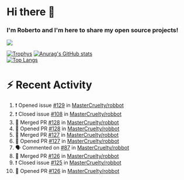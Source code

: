 # Hi there 👋
### I'm Roberto and I'm here to share my open source projects!

<img src="https://komarev.com/ghpvc/?username=mastercruelty&label=Profile views&color=0e75b6"><br>

[![Trophys](https://github-profile-trophy.vercel.app/?username=mastercruelty)](https://github.com/ryo-ma/github-profile-trophy)
[![Anurag's GitHub stats](https://github-readme-stats.vercel.app/api?username=mastercruelty&show_icons=true&theme=tokyonight)](https://github.com/anuraghazra/github-readme-stats)<br>
[![Top Langs](https://github-readme-stats.vercel.app/api/top-langs/?username=mastercruelty&langs_count=10&hide=jupyter%20notebook&exclude_repo=Alarm-project&langs_count=6&layout=compact&theme=tokyonight)](https://github.com/anuraghazra/github-readme-stats)

# :zap: Recent Activity
<!--START_SECTION:activity-->
1. ❗️ Opened issue [#129](https://github.com/MasterCruelty/robbot/issues/129) in [MasterCruelty/robbot](https://github.com/MasterCruelty/robbot)
2. ❗️ Closed issue [#108](https://github.com/MasterCruelty/robbot/issues/108) in [MasterCruelty/robbot](https://github.com/MasterCruelty/robbot)
3. 🎉 Merged PR [#128](https://github.com/MasterCruelty/robbot/pull/128) in [MasterCruelty/robbot](https://github.com/MasterCruelty/robbot)
4. 💪 Opened PR [#128](https://github.com/MasterCruelty/robbot/pull/128) in [MasterCruelty/robbot](https://github.com/MasterCruelty/robbot)
5. 🎉 Merged PR [#127](https://github.com/MasterCruelty/robbot/pull/127) in [MasterCruelty/robbot](https://github.com/MasterCruelty/robbot)
6. 💪 Opened PR [#127](https://github.com/MasterCruelty/robbot/pull/127) in [MasterCruelty/robbot](https://github.com/MasterCruelty/robbot)
7. 🗣 Commented on [#87](https://github.com/MasterCruelty/robbot/issues/87) in [MasterCruelty/robbot](https://github.com/MasterCruelty/robbot)
8. 🎉 Merged PR [#126](https://github.com/MasterCruelty/robbot/pull/126) in [MasterCruelty/robbot](https://github.com/MasterCruelty/robbot)
9. ❗️ Closed issue [#125](https://github.com/MasterCruelty/robbot/issues/125) in [MasterCruelty/robbot](https://github.com/MasterCruelty/robbot)
10. 💪 Opened PR [#126](https://github.com/MasterCruelty/robbot/pull/126) in [MasterCruelty/robbot](https://github.com/MasterCruelty/robbot)
<!--END_SECTION:activity-->
